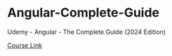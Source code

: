 # Angular-Complete-Guide
Udemy - Angular - The Complete Guide (2024 Edition)

[Course Link](https://www.udemy.com/course/the-complete-guide-to-angular-2/)
